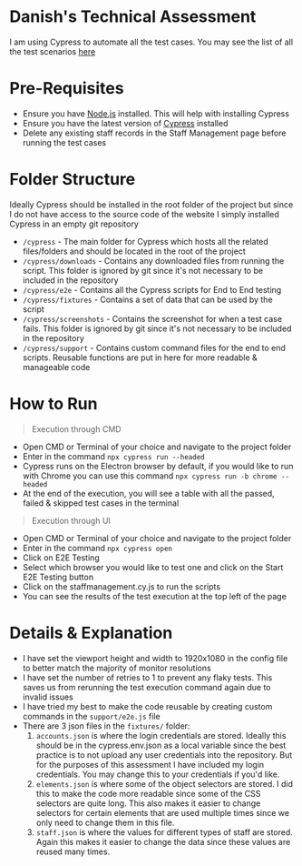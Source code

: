# Danish's Technical Assessment
I am using Cypress to automate all the test cases. You may see the list of all the test scenarios [here](https://docs.google.com/document/d/1sjs0ypiCsYrryxQTU1OowKlPEMzhRmncHTVD1e9udrQ/edit?usp=sharing)

# Pre-Requisites
- Ensure you have [Node.js](https://docs.npmjs.com/downloading-and-installing-node-js-and-npm) installed. This will help with installing Cypress
- Ensure you have the latest version of [Cypress](https://docs.cypress.io/guides/getting-started/installing-cypress) installed
- Delete any existing staff records in the Staff Management page before running the test cases

# Folder Structure
Ideally Cypress should be installed in the root folder of the project but since I do not have access to the source code of the website I simply installed Cypress in an empty git repository

- `/cypress` - The main folder for Cypress which hosts all the related files/folders and should be located in the root of the project
- `/cypress/downloads` - Contains any downloaded files from running the script. This folder is ignored by git since it's not necessary to be included in the repository
- `/cypress/e2e` - Contains all the Cypress scripts for End to End testing
- `/cypress/fixtures` - Contains a set of data that can be used by the script
- `/cypress/screenshots` - Contains the screenshot for when a test case fails. This folder is ignored by git since it's not necessary to be included in the repository
- `/cypress/support` - Contains custom command files for the end to end scripts. Reusable functions are put in here for more readable & manageable code

# How to Run
> Execution through CMD
- Open CMD or Terminal of your choice and navigate to the project folder
- Enter in the command `npx cypress run --headed`
- Cypress runs on the Electron browser by default, if you would like to run with Chrome you can use this command `npx cypress run -b chrome --headed`
- At the end of the execution, you will see a table with all the passed, failed & skipped test cases in the terminal

> Execution through UI
- Open CMD or Terminal of your choice and navigate to the project folder
- Enter in the command `npx cypress open`
- Click on E2E Testing
- Select which browser you would like to test one and click on the Start E2E Testing button 
- Click on the staffmanagement.cy.js to run the scripts
- You can see the results of the test execution at the top left of the page

# Details & Explanation
- I have set the viewport height and width to 1920x1080 in the config file to better match the majority of monitor resolutions
- I have set the number of retries to 1 to prevent any flaky tests. This saves us from rerunning the test execution command again due to invalid issues
- I have tried my best to make the code reusable by creating custom commands in the `support/e2e.js` file
- There are 3 json files in the `fixtures/` folder:
  1. `accounts.json` is where the login credentials are stored. Ideally this should be in the cypress.env.json as a local variable since the best practice is to not upload any user credentials into the repository. But for the purposes of this assessment I have included my login credentials. You may change this to your credentials if you'd like.
  2. `elements.json` is where some of the object selectors are stored. I did this to make the code more readable since some of the CSS selectors are quite long. This also makes it easier to change selectors for certain elements that are used multiple times since we only need to change them in this file.
  3. `staff.json` is where the values for different types of staff are stored. Again this makes it easier to change the data since these values are reused many times.
